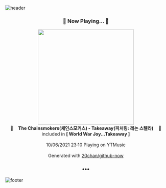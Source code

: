![header](https://capsule-render.vercel.app/api?type=wave&height=170&section=header&text=Hi.%20I'm%20SHIFT&fontColor=090707&fontAlignX=45&fontAlignY=65&fontSize=100)

<h3 align="center">🎵 Now Playing... 🎵</h3>
<p align="center">
  <a href="https://music.youtube.com/watch?v=lLwuuLIs-H0">
    <img width="300" src="https://lh3.googleusercontent.com/KnDvWEPnD3H0UgidJUxFJUi1h8mxCVcaBKGcQsaNj8shB_EZd3rBzBx-NleH1uOtOxIoAM9Zj4f2q5w">
  </a>
  <br>
  🎵&nbsp&nbsp&nbsp <b>The Chainsmokers(체인스모커스) - Takeaway(피처링: 레논 스텔라)</b> &nbsp&nbsp&nbsp🎵
  <br>
  included in <b>[ World War Joy...Takeaway ]</b>
  
  <br />
  <br />
  10/06/2021 23:10 Playing on YTMusic
  <br />
  <br />
  Generated with <a href="https://github.com/20chan/github-now">20chan/github-now</a>
</p>

<h3 align="center">•••</h3>

![footer](https://capsule-render.vercel.app/api?type=wave&height=150&section=footer)
